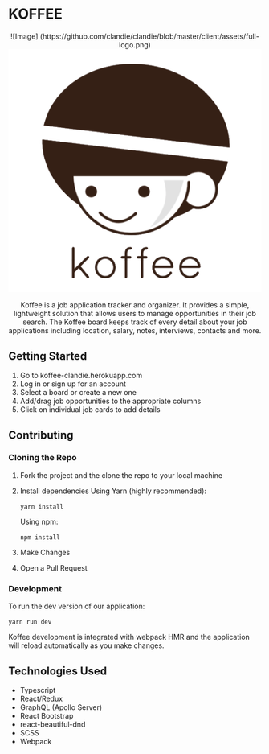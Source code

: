 # KOFFEE
<p align="center">
![Image] (https://github.com/clandie/clandie/blob/master/client/assets/full-logo.png)
<img src="https://github.com/clandie/clandie/blob/master/client/assets/full-logo.png">
</p>

<p align="center">
Koffee is a job application tracker and organizer. It provides a simple, lightweight solution that allows users to manage opportunities in their job search. The Koffee board keeps track of every detail about your job applications including location, salary, notes, interviews, contacts and more.
</p>

## Getting Started

1. Go to koffee-clandie.herokuapp.com
2. Log in or sign up for an account
3. Select a board or create a new one
4. Add/drag job opportunities to the appropriate columns
5. Click on individual job cards to add details


## Contributing

### Cloning the Repo
1. Fork the project and the clone the repo to your local machine
2. Install dependencies
   Using Yarn (highly recommended):
   ```
   yarn install
   ```

   Using npm:
   ```
   npm install
   ```

3. Make Changes
4. Open a Pull Request

### Development
To run the dev version of our application:
```
yarn run dev
```
Koffee development is integrated with webpack HMR and the application will reload automatically as you make changes.


## Technologies Used

- Typescript
- React/Redux
- GraphQL (Apollo Server)
- React Bootstrap
- react-beautiful-dnd
- SCSS
- Webpack

